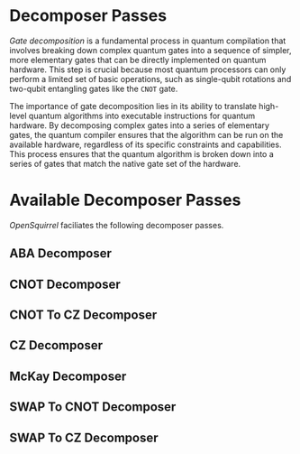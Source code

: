 # Decomposer Passes

_Gate decomposition_ is a fundamental process in quantum compilation that involves breaking down complex quantum gates into a sequence of simpler, more elementary gates that can be directly implemented on quantum hardware. This step is crucial because most quantum processors can only perform a limited set of basic operations, such as single-qubit rotations and two-qubit entangling gates like the `CNOT` gate.

The importance of gate decomposition lies in its ability to translate high-level quantum algorithms into executable instructions for quantum hardware. By decomposing complex gates into a series of elementary gates, the quantum compiler ensures that the algorithm can be run on the available hardware, regardless of its specific constraints and capabilities. This process ensures that the quantum algorithm is broken down into a series of gates that match the native gate set of the hardware.

# Available Decomposer Passes

_OpenSquirrel_ faciliates the following decomposer passes. 

## ABA Decomposer

## CNOT Decomposer

## CNOT To CZ Decomposer

## CZ Decomposer

## McKay Decomposer

## SWAP To CNOT Decomposer

## SWAP To CZ Decomposer


